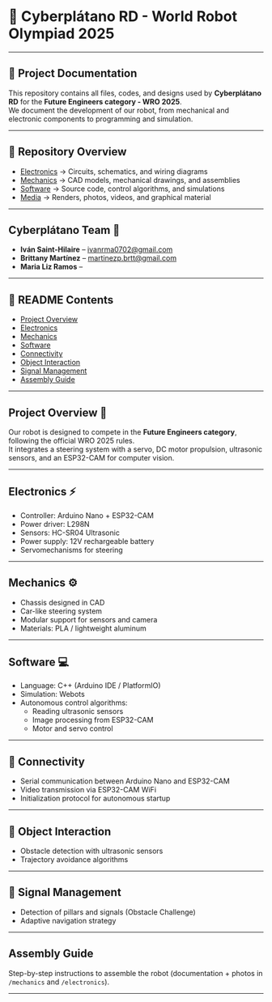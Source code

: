 # 🤖 Cyberplátano RD - World Robot Olympiad 2025
---

## 📖 Project Documentation
This repository contains all files, codes, and designs used by **Cyberplátano RD** for the **Future Engineers category - WRO 2025**.  
We document the development of our robot, from mechanical and electronic components to programming and simulation.

---

## 📂 Repository Overview
- [ Electronics](/Electronics) → Circuits, schematics, and wiring diagrams  
- [ Mechanics](/Mechanics) → CAD models, mechanical drawings, and assemblies  
- [ Software](/Software) → Source code, control algorithms, and simulations  
- [ Media](/Media) → Renders, photos, videos, and graphical material  

---

##  Cyberplátano Team 👥
- **Iván Saint-Hilaire** – ivanrma0702@gmail.com
- **Brittany Martínez** – martinezp.brtt@gmail.com
- **Maria Liz Ramos** – 

---

## 📑 README Contents
- [Project Overview](#-project-overview)  
- [Electronics](#-electronics-)  
- [Mechanics](#-mechanics-)  
- [Software](#-software-)  
- [Connectivity](#-connectivity-)  
- [Object Interaction](#-object-interaction-)  
- [Signal Management](#-signal-management-)  
- [Assembly Guide](#-assembly-guide-)  

---

##  Project Overview 🔧
Our robot is designed to compete in the **Future Engineers category**, following the official WRO 2025 rules.  
It integrates a steering system with a servo, DC motor propulsion, ultrasonic sensors, and an ESP32-CAM for computer vision.

---

##  Electronics ⚡
- Controller: Arduino Nano + ESP32-CAM  
- Power driver: L298N  
- Sensors: HC-SR04 Ultrasonic  
- Power supply: 12V rechargeable battery  
- Servomechanisms for steering  

---

##  Mechanics ⚙️
- Chassis designed in CAD  
- Car-like steering system  
- Modular support for sensors and camera  
- Materials: PLA / lightweight aluminum  

---

##  Software 💻
- Language: C++ (Arduino IDE / PlatformIO)  
- Simulation: Webots  
- Autonomous control algorithms:  
  - Reading ultrasonic sensors  
  - Image processing from ESP32-CAM  
  - Motor and servo control  

---

## 🛜 Connectivity 
- Serial communication between Arduino Nano and ESP32-CAM  
- Video transmission via ESP32-CAM WiFi  
- Initialization protocol for autonomous startup  

---

## 🎯 Object Interaction
- Obstacle detection with ultrasonic sensors  
- Trajectory avoidance algorithms  

---

## 🚦 Signal Management
- Detection of pillars and signals (Obstacle Challenge)  
- Adaptive navigation strategy  

---

##  Assembly Guide 
Step-by-step instructions to assemble the robot (documentation + photos in `/mechanics` and `/electronics`).  

---
